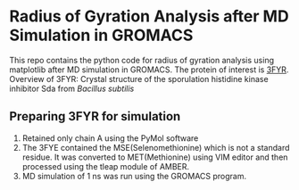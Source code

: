 # Radius of Gyration Analysis after MD Simulation in GROMACS

This repo contains the python code for radius of gyration analysis using matplotlib after MD simulation in GROMACS. The protein of interest is [3FYR](https://www.rcsb.org/structure/3FYR).
Overview of 3FYR: Crystal structure of the sporulation histidine kinase inhibitor Sda from *Bacillus subtilis*

## Preparing 3FYR for simulation
1. Retained only chain A using the PyMol software
2. The 3FYE contained the MSE(Selenomethionine) which is not a standard residue. It was converted to MET(Methionine) using VIM editor and then processed using the tleap module of AMBER.
3. MD simulation of 1 ns was run using the GROMACS program.
